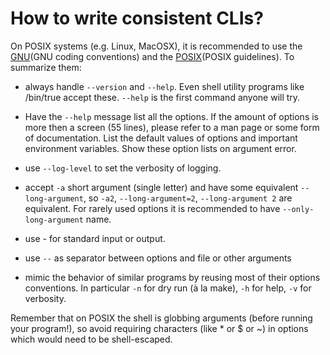 # How to write consistent CLIs?

On POSIX systems (e.g. Linux, MacOSX), it is recommended to use the [GNU](GNU coding conventions) and the [POSIX](POSIX guidelines). To summarize them:

- always handle `--version` and `--help`. Even shell utility programs like /bin/true accept these. `--help` is the first command anyone will try.

- Have the `--help` message list all the options. If the amount of options is more then a screen (55 lines), please refer to a man page or some form of documentation. List the default values of options and important environment variables. Show these option lists on argument error.

- use `--log-level` to set the verbosity of logging.

- accept `-a` short argument (single letter) and have some equivalent `--long-argument`, so `-a2`, `--long-argument=2`, `--long-argument 2` are equivalent. For rarely used options it is recommended to have `--only-long-argument` name.

- use - for standard input or output.

- use `--` as separator between options and file or other arguments

- mimic the behavior of similar programs by reusing most of their options conventions. In particular `-n` for dry run (à la make), `-h` for help, `-v` for verbosity.


Remember that on POSIX the shell is globbing arguments (before running your program!), so avoid requiring characters (like * or $ or ~) in options which would need to be shell-escaped.

[GNU]: https://www.gnu.org/prep/standards/standards.html#Command_002dLine-Interfaces
[POSIX]: http://pubs.opengroup.org/onlinepubs/9699919799/basedefs/V1_chap12.html
